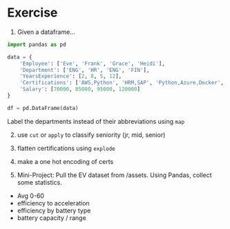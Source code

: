 # Exercise

1. Given a dataframe...

```python
import pandas as pd

data = {
    'Employee': ['Eve', 'Frank', 'Grace', 'Heidi'],
    'Department': ['ENG', 'HR', 'ENG', 'FIN'],
    'YearsExperience': [2, 8, 5, 12],
    'Certifications': ['AWS,Python', 'HRM,SAP', 'Python,Azure,Docker', 'CPA,Excel'],
    'Salary': [70000, 85000, 95000, 120000]
}

df = pd.DataFrame(data)
```

Label the departments instead of their abbreviations using `map`

2. use `cut` or `apply` to classify seniority (jr, mid, senior)

3. flatten certifications using `explode`

4. make a one hot encoding of certs

5. Mini-Project:  Pull the EV dataset from /assets.  Using Pandas, collect some statistics.

- Avg 0-60
- efficiency to acceleration
- efficiency by battery type
- battery capacity / range
